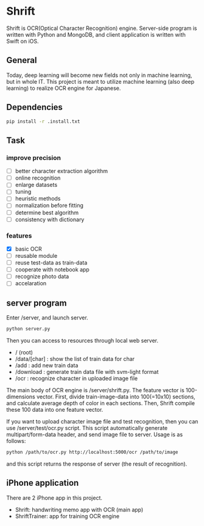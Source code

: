 # Shrift

Shrift is OCR(Optical Character Recognition) engine.
Server-side program is written with Python and MongoDB, and client application is written with Swift on iOS.

## General
Today, deep learning will become new fields not only in machine learning, but in whole IT.
This project is meant to utilize machine learning (also deep learning) to realize OCR engine for Japanese.

## Dependencies

```sh
pip install -r .install.txt
```

## Task
### improve precision
- [ ] better character extraction algorithm
- [ ] online recognition
- [ ] enlarge datasets
- [ ] tuning
- [ ] heuristic methods
- [ ] normalization before fitting
- [ ] determine best algorithm
- [ ] consistency with dictionary

### features
- [x] basic OCR
- [ ] reusable module
- [ ] reuse test-data as train-data
- [ ] cooperate with notebook app
- [ ] recognize photo data
- [ ] accelaration

## server program
Enter /server, and launch server.

```sh
python server.py
```
Then you can access to resources through local web server.

+ / (root)
+ /data/[char] : show the list of train data for char
+ /add : add new train data
+ /download : generate train data file with svm-light format
+ /ocr : recognize character in uploaded image file

The main body of OCR engine is /server/shrift.py.
The feature vector is 100-dimensions vector.
First, divide train-image-data into 100(=10x10) sections, and calculate average depth of color in each sections.
Then, Shrift compile these 100 data into one feature vector.

If you want to upload character image file and test recognition,
then you can use /server/test/ocr.py script.
This script automatically generate multipart/form-data header, and send image file to server.
Usage is as follows:

```sh
python /path/to/ocr.py http://localhost:5000/ocr /path/to/image
```

and this script returns the response of server (the result of recognition).

## iPhone application
There are 2 iPhone app in this project.

+ Shrift: handwriting memo app with OCR (main app)
+ ShriftTrainer: app for training OCR engine

